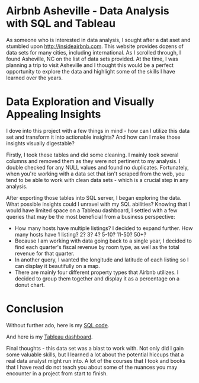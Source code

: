 # Airbnb Asheville - Data Analysis with SQL and Tableau

As someone who is interested in data analysis, I sought after a dat aset and stumbled upon http://insideairbnb.com. This website provides dozens of data sets for many cities, including international. As I scrolled through, I found Asheville, NC on the list of data sets provided. At the time, I was planning a trip to visit Asheville and I thought this would be a perfect opportunity to explore the data and highlight some of the skills I have learned over the years.

# Data Exploration and Visually Appealing Insights

I dove into this project with a few things in mind - how can I utilize this data set and transform it into actionable insights? And how can I make those insights visually digestable? 

Firstly, I took these tables and did some cleaning. I mainly took several columns and removed them as they were not pertinent to my analysis. I double checked for any NULL values and found no duplicates. Fortunately, when you're working with a data set that isn't scraped from the web, you tend to be able to work with clean data sets - which is a crucial step in any analysis.

After exporting those tables into SQL server, I began exploring the data. What possible insights could I unravel with my SQL abilities? Knowing that I would have limited space on a Tableau dashboard, I settled with a few queries that may be the most beneficial from a business perspective:

* How many hosts have multiple listings? I decided to expand further. How many hosts have 1 listing? 2? 3? 4? 5-10? 11-50? 50+?
* Because I am working with data going back to a single year, I decided to find each quarter's fiscal revenue by room type, as well as the total revenue for that quarter.
* In another query, I wanted the longitude and latitude of each listing so I can display it beautifully on a map.
* There are mainly four different property types that Airbnb utilizes. I decided to group them together and display it as a percentage on a donut chart.

# Conclusion

Without further ado, here is my [SQL code](https://github.com/mystic0608/Airbnb-Asheville/blob/main/Airbnb_queries.sql).

And here is my [Tableau dashboard](https://public.tableau.com/app/profile/james.paumen/viz/Airbnb-Asheville/AirbnbAshevilleDashboard).

Final thoughts - this data set was a blast to work with. Not only did I gain some valuable skills, but I learned a lot about the potential hiccups that a real data analyst might run into. A lot of the courses that I took and books that I have read do not teach you about some of the nuances you may encounter in a project from start to finish. 
